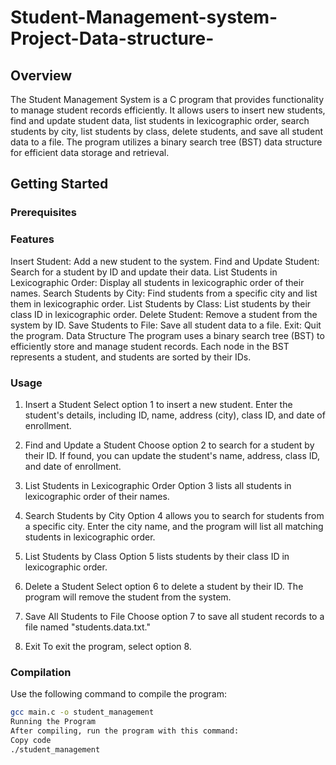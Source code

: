 # Student-Management-system-Project-Data-structure-

## Overview

The Student Management System is a C program that provides functionality to manage student records efficiently. It allows users to insert new students, find and update student data, list students in lexicographic order, search students by city, list students by class, delete students, and save all student data to a file. The program utilizes a binary search tree (BST) data structure for efficient data storage and retrieval.

## Getting Started

### Prerequisites

### Features
Insert Student: Add a new student to the system.
Find and Update Student: Search for a student by ID and update their data.
List Students in Lexicographic Order: Display all students in lexicographic order of their names.
Search Students by City: Find students from a specific city and list them in lexicographic order.
List Students by Class: List students by their class ID in lexicographic order.
Delete Student: Remove a student from the system by ID.
Save Students to File: Save all student data to a file.
Exit: Quit the program.
Data Structure
The program uses a binary search tree (BST) to efficiently store and manage student records. Each node in the BST represents a student, and students are sorted by their IDs.

### Usage

1. Insert a Student
Select option 1 to insert a new student. Enter the student's details, including ID, name, address (city), class ID, and date of enrollment.

2. Find and Update a Student
Choose option 2 to search for a student by their ID. If found, you can update the student's name, address, class ID, and date of enrollment.

3. List Students in Lexicographic Order
Option 3 lists all students in lexicographic order of their names.

4. Search Students by City
Option 4 allows you to search for students from a specific city. Enter the city name, and the program will list all matching students in lexicographic order.

5. List Students by Class
Option 5 lists students by their class ID in lexicographic order.

6. Delete a Student
Select option 6 to delete a student by their ID. The program will remove the student from the system.

7. Save All Students to File
Choose option 7 to save all student records to a file named "students.data.txt."

8. Exit
To exit the program, select option 8.

### Compilation

Use the following command to compile the program:

```bash
gcc main.c -o student_management
Running the Program
After compiling, run the program with this command:
Copy code
./student_management

